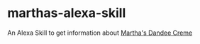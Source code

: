 # marthas-alexa-skill
An Alexa Skill to get information about [Martha's Dandee Creme](http://marthasicecream.com/)
